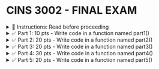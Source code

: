 #  CINS 3002 - FINAL EXAM

<details>
  <summary>
    🚩 Instructions: Read before proceeding
  </summary>

  1. All functions will be defined in functions.py
  2. All classes will be defined in classes.py
  3. All function calls will be made from main()
  4. All exceptions must be handled
  5. Import whatever packages you need
  6. You must do all type conversions as necessary
  7. Files you will need
     - [movies.txt](https://github.com/suchialex/CINS3002-Final/blob/main/movies.txt)
     - [movies.pkl](https://github.com/suchialex/CINS3002-Final/blob/main/movies.pkl)
     - [part4 - inheritance diagram](https://github.com/suchialex/CINS3002-Final/blob/main/Part%204%20-%20Inheritance%20Diagram.pdf)
     - [pretty_print](https://github.com/suchialex/pretty-print/blob/main/suchi_pretty_print.py)
     
</details>


<details>
  <summary>
    ✅ Part 1: 10 pts - Write code in a function named part1()
  </summary>
  
  - Write a while loop that will generate random integer between 4 and 10 until the user presses 0 (zero)
</details>


<details>
  <summary>
    ✅ Part 2: 20 pts - Write code in a function named part2()
  </summary>

  - The file movies.txt has data in the format movie id, movie name, movie year and movie rating separated by `;`
  - read movies.txt into a multidimensional list
  - ask user to provide movie name
  - look for the movie name in the multidimensional list (use case-insensitive comparision)
  - if found,
    - ask user to enter rating (rating must be float value between 2 and 10)
    - change the rating for that movie to the user entered value
  - else, print movie not found
  - write the updated list back to the file in the same `;` delimited format
  - Handle any and all exceptions
</details>


<details>
  <summary>
    ✅ Part 3: 20 pts - Write code in a function named part3()
  </summary>

  Dictionary Structure: movies.pkl stores a nested dictionary  
  - the keys of this dictionary are movie IDs in `string` format
  - the value is a dictionary as follows
    - `name` -> movie_name (string)
    - `year` -> movie_year (string)
    - `rating` -> movie_rating (string) 

<details>
  <summary>
    Operations
  </summary>

  1. Unpickle the movies.pkl file which has a dictionary
  2. For the movie Shawshank Redemption, add a new key/value pair, key is `cast` and value is a set with two elements `Morgan Freeman` and `Tim Robbins`
  3. Change Forrest Gump year to 1994 and add actor Gary Sinise to the cast (make sure you don't erase any existing cast)
  4. Change all movie ratings' datatypes (if available) to integers
  5. Ask the user to input a movie name, if found, ask the user to enter one cast and add the new cast to the movie, without erasing any previous cast
  6. Pickle the modified dictionary to `movies2.pkl`
</details>
  
</details>


<details>
  <summary>
    ✅ Part 4: 30 pts - Write code in a function named part4()
  </summary>

- In `classes.py`, create three classes using the diagram provided in part4 - inheritance diagram 

- In `functions.py` in part4() function body
  1.	Create new pilot object, and name it pilot1
  2.	Create four variables id = `3045`, name = `Harry Wilks`, cert_level = `AUD-L1`, salary = `75000` (Choose your data types)
  3.	Pass arguments id, name, salary, cert_level when you create the object pilot1
  4.	Change pilot1’s salary to 85000
  5.	Get pilot1’s cert_level and print it
  6.	Print all the details of pilot1  
  
  7.	Create new mechanic object, name it mechanic1 using id = `3980`, name = `Ian West`, salary = `55000`, specialization = `aerofoil`
  8.	Change mechanic1’s specialization to `wing engineering`
  9.	Get mechanic1’s name and print it
  10.	Print all the details of mechanic1

</details>


<details>
  <summary>
    ✅ Part 5: 20 pts - Write code in a function named part5()
  </summary>

- Connect to the database movies.db
- Write a CREATE statement that creates a table named movies with 4 columns (you may choose the names for the columns)
  - id is an integer and a primary key
  - name is string
  - year is integer
  - rating is float
- it should not raise any exception
- Open the file movies.txt and read it and insert that data into the table you created using INSERT statements
- Display all the movie data in a nice tabular format sorted by name
- Display the lowest rating
- Display the most recent movie(s) name and rating,sorted by rating in descending order
- Change the rating of the movie, the good, the bad and the ugly to 10
- Change the year of Forrest Gump to 1994
- Delete any movies who have rating lower than 9 and print how many were deleted
- Close the connection

</details>




